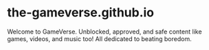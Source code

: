 # the-gameverse.github.io
Welcome to GameVerse. Unblocked, approved, and safe content like games, videos, and music too! All dedicated to beating boredom. 
